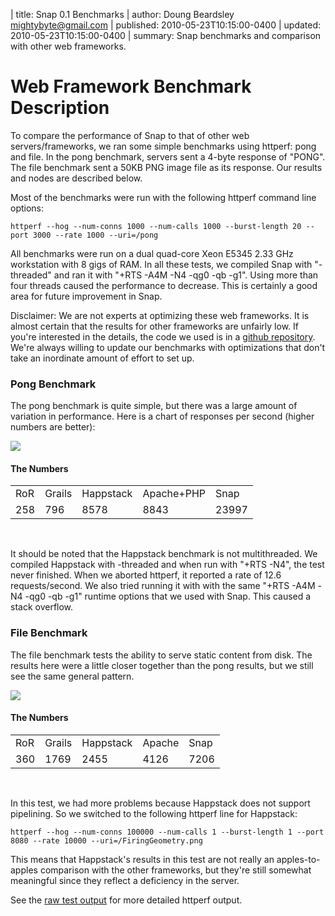 | title: Snap 0.1 Benchmarks
| author: Doung Beardsley <mightybyte@gmail.com>
| published: 2010-05-23T10:15:00-0400
| updated: 2010-05-23T10:15:00-0400
| summary: Snap benchmarks and comparison with other web frameworks.

Web Framework Benchmark Description
===================================

To compare the performance of Snap to that of other web servers/frameworks, we
ran some simple benchmarks using httperf: pong and file.  In the pong
benchmark, servers sent a 4-byte response of "PONG".  The file benchmark sent a
50KB PNG image file as its response.  Our results and nodes are described
below.

Most of the benchmarks were run with the following httperf command line
options:

~~~~~~~~~~~~~~~~~~
httperf --hog --num-conns 1000 --num-calls 1000 --burst-length 20 --port 3000 --rate 1000 --uri=/pong
~~~~~~~~~~~~~~~~~~

All benchmarks were run on a dual quad-core Xeon E5345 2.33 GHz workstation
with 8 gigs of RAM.  In all these tests, we compiled Snap with "-threaded" and
ran it with "+RTS -A4M -N4 -qg0 -qb -g1".  Using more than four threads caused
the performance to decrease.  This is certainly a good area for future
improvement in Snap.

Disclaimer: We are not experts at optimizing these web frameworks.  It
is almost certain that the results for other frameworks are unfairly
low.  If you're interested in the details, the code we used is in a
[github repository](http://github.com/snapframework/snap-benchmarks).
We're always willing to update our benchmarks with optimizations that
don't take an inordinate amount of effort to set up.

### Pong Benchmark

The pong benchmark is quite simple, but there was a large amount of variation
in performance.  Here is a chart of responses per second (higher numbers
are better):

![](/media/img/pong-bench.png)

#### The Numbers

<table>
  <tr>
    <td>RoR</td>
    <td>Grails</td>
    <td>Happstack</td>
    <td>Apache+PHP</td>
    <td>Snap</td>
  </tr>
  <tr>
    <td>258</td>
    <td>796</td>
    <td>8578</td>
    <td>8843</td>
    <td>23997</td>
  </tr>
</table>
<br />

It should be noted that the Happstack benchmark is not multithreaded.  We
compiled Happstack with -threaded and when run with "+RTS -N4", the test never
finished.  When we aborted httperf, it reported a rate of 12.6
requests/second.  We also tried running it with with the same "+RTS -A4M -N4
-qg0 -qb -g1" runtime options that we used with Snap.  This caused a stack
overflow.

### File Benchmark

The file benchmark tests the ability to serve static content from disk.  The
results here were a little closer together than the pong results, but we still
see the same general pattern.

![](/media/img/file-bench.png)

#### The Numbers

<table>
  <tr>
    <td>RoR</td>
    <td>Grails</td>
    <td>Happstack</td>
    <td>Apache</td>
    <td>Snap</td>
  </tr>
  <tr>
    <td>360</td>
    <td>1769</td>
    <td>2455</td>
    <td>4126</td>
    <td>7206</td>
  </tr>
</table>
<br />

In this test, we had more problems because Happstack does not support
pipelining.  So we switched to the following httperf line for Happstack:

~~~~~~~~~~~~~~~~~~
httperf --hog --num-conns 100000 --num-calls 1 --burst-length 1 --port 8080 --rate 10000 --uri=/FiringGeometry.png
~~~~~~~~~~~~~~~~~~

This means that Happstack's results in this test are not really an
apples-to-apples comparison with the other frameworks, but they're still
somewhat meaningful since they reflect a deficiency in the server.

See the [raw test output](/bench-raw-results.txt) for more detailed
httperf output.

